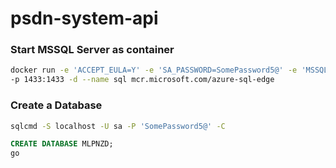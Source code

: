 # psdn-system-api

### Start MSSQL Server as container

```bash
docker run -e 'ACCEPT_EULA=Y' -e 'SA_PASSWORD=SomePassword5@' -e 'MSSQL_PID=Developer' \
-p 1433:1433 -d --name sql mcr.microsoft.com/azure-sql-edge
```

### Create a Database
```bash
sqlcmd -S localhost -U sa -P 'SomePassword5@' -C
```

```sql
CREATE DATABASE MLPNZD;
go
```

